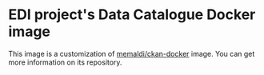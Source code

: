 # EDI project's Data Catalogue Docker image

This image is a customization of [memaldi/ckan-docker](http://github.com/memaldi/ckan-docker) image. You can get more information on its repository.
